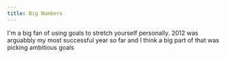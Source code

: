 ```yaml
---
title: Big Numbers
---
```


I'm a big fan of using goals to stretch yourself personally. 2012 was arguabbly my most successful year so far and I think a big part of that was picking ambitious goals 